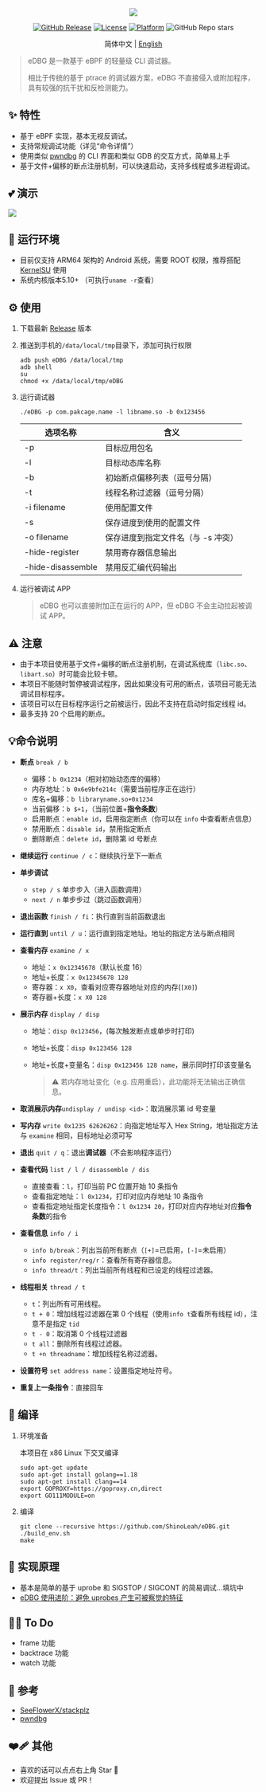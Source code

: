 <div align="center">
  <img src="logo.png"/>

  [![GitHub Release](https://img.shields.io/github/v/release/ShinoLeah/eDBG?style=flat-square)](https://github.com/ShinoLeah/eDBG/releases)
  [![License](https://img.shields.io/github/license/ShinoLeah/eDBG?style=flat-square)](LICENSE)
  [![Platform](https://img.shields.io/badge/platform-Android%20ARM64-red.svg?style=flat-square)](https://www.android.com/)
  ![GitHub Repo stars](https://img.shields.io/github/stars/ShinoLeah/eDBG)

  简体中文 | [English](README_EN.md)
</div>

> eDBG 是一款基于 eBPF 的轻量级 CLI 调试器。<br />
>
> 相比于传统的基于 ptrace 的调试器方案，eDBG 不直接侵入或附加程序，具有较强的抗干扰和反检测能力。

## ✨ 特性

- 基于 eBPF 实现，基本无视反调试。
- 支持常规调试功能（详见“命令详情”）
- 使用类似 [pwndbg](https://github.com/pwndbg/pwndbg) 的 CLI 界面和类似 GDB 的交互方式，简单易上手
- 基于文件+偏移的断点注册机制，可以快速启动，支持多线程或多进程调试。

## 💕 演示

![](demo.png)

## 🚀 运行环境

- 目前仅支持 ARM64 架构的 Android 系统，需要 ROOT 权限，推荐搭配 [KernelSU](https://github.com/tiann/KernelSU) 使用
- 系统内核版本5.10+ （可执行`uname -r`查看）

## ⚙️ 使用

1. 下载最新 [Release](https://github.com/ShinoLeah/eDBG/releases) 版本

2. 推送到手机的`/data/local/tmp`目录下，添加可执行权限

   ```shell
   adb push eDBG /data/local/tmp
   adb shell
   su
   chmod +x /data/local/tmp/eDBG
   ```

3. 运行调试器

   ```shell
   ./eDBG -p com.pakcage.name -l libname.so -b 0x123456
   ```

   | 选项名称          | 含义                               |
   | ----------------- | ---------------------------------- |
   | -p                | 目标应用包名                       |
   | -l                | 目标动态库名称                     |
   | -b                | 初始断点偏移列表（逗号分隔）       |
   | -t                | 线程名称过滤器（逗号分隔）         |
   | -i filename       | 使用配置文件                       |
   | -s                | 保存进度到使用的配置文件           |
   | -o filename       | 保存进度到指定文件名（与 -s 冲突） |
   | -hide-register    | 禁用寄存器信息输出                 |
   | -hide-disassemble | 禁用反汇编代码输出                 |

3. 运行被调试 APP

   > eDBG 也可以直接附加正在运行的 APP，但 eDBG 不会主动拉起被调试 APP。

## ⚠️ 注意

- 由于本项目使用基于文件+偏移的断点注册机制，在调试系统库（`libc.so`、`libart.so`）时可能会比较卡顿。
- 本项目不能随时暂停被调试程序，因此如果没有可用的断点，该项目可能无法调试目标程序。
- 该项目可以在目标程序运行之前被运行，因此不支持在启动时指定线程 id。
- 最多支持 20 个启用的断点。

## 💡命令说明

- **断点** `break / b`

  - 偏移：`b 0x1234`（相对初始动态库的偏移）
  - 内存地址：`b 0x6e9bfe214c`（需要当前程序正在运行）
  - 库名+偏移：`b libraryname.so+0x1234`
  - 当前偏移：`b $+1`，（当前位置+**指令条数**）
  - 启用断点：`enable id`，启用指定断点（你可以在 `info` 中查看断点信息）
  - 禁用断点：`disable id`，禁用指定断点
  - 删除断点：`delete id`，删除第 id 号断点

- **继续运行** `continue / c`：继续执行至下一断点

- **单步调试**

  - `step / s` 单步步入（进入函数调用）
  - `next / n` 单步步过（跳过函数调用）

- **退出函数** `finish / fi`：执行直到当前函数退出

- **运行直到** `until / u`：运行直到指定地址。地址的指定方法与断点相同

- **查看内存** `examine / x`

  - 地址：`x 0x12345678`（默认长度 16）
  - 地址+长度：`x 0x12345678 128`
  - 寄存器：`x X0`，查看对应寄存器地址对应的内存(`[X0]`)
  - 寄存器+长度：`x X0 128` 

- **展示内存** `display / disp`

  - 地址：`disp 0x123456`，(每次触发断点或单步时打印)

  - 地址+长度：`disp 0x123456 128`

  - 地址+长度+变量名：`disp 0x123456 128 name`，展示同时打印该变量名

    > ⚠️ 若内存地址变化（e.g. 应用重启），此功能将无法输出正确信息。

- **取消展示内存**`undisplay / undisp <id>`：取消展示第 id 号变量

- **写内存** `write 0x1235 62626262`：向指定地址写入 Hex String，地址指定方法与 `examine` 相同，目标地址必须可写

- **退出** `quit / q`：退出**调试器**（不会影响程序运行）

- **查看代码** `list / l / disassemble / dis`

  - 直接查看：`l`，打印当前 PC 位置开始 10 条指令
  - 查看指定地址：`l 0x1234`，打印对应内存地址 10 条指令
  - 查看指定地址指定长度指令：`l 0x1234 20`，打印对应内存地址对应**指令条数**的指令

- **查看信息** `info / i`

  - `info b/break`：列出当前所有断点（`[+]`=已启用，`[-]`=未启用）
  - `info register/reg/r`：查看所有寄存器信息。
  - `info thread/t`：列出当前所有线程和已设定的线程过滤器。

- **线程相关** `thread / t`

  - `t`：列出所有可用线程。
  - `t + 0`：增加线程过滤器在第 0 个线程（使用`info t`查看所有线程 id），注意不是指定 `tid`
  - `t - 0`：取消第 0 个线程过滤器
  - `t all`：删除所有线程过滤器。
  - `t +n threadname`：增加线程名称过滤器。

- **设置符号** `set address name`：设置指定地址符号。

- **重复上一条指令**：直接回车


## 🛫 编译

1. 环境准备

   本项目在 x86 Linux 下交叉编译

   ```shell
   sudo apt-get update
   sudo apt-get install golang==1.18
   sudo apt-get install clang==14
   export GOPROXY=https://goproxy.cn,direct
   export GO111MODULE=on
   ```

2. 编译

   ```shell
   git clone --recursive https://github.com/ShinoLeah/eDBG.git
   ./build_env.sh
   make
   ```

## 💭 实现原理

- 基本是简单的基于 uprobe 和 SIGSTOP / SIGCONT 的简易调试...填坑中
- [eDBG 使用进阶：避免 uprobes 产生可被察觉的特征](https://www.sh1no.icu/posts/28348c4/)

## 🧑‍💻 To Do

- frame 功能
- backtrace 功能
- watch 功能

## 🤝 参考

- [SeeFlowerX/stackplz](https://github.com/SeeFlowerX/stackplz/tree/dev)
- [pwndbg](https://github.com/pwndbg/pwndbg)

## ❤️‍🩹 其他

- 喜欢的话可以点点右上角 Star 🌟
- 欢迎提出 Issue 或 PR！
